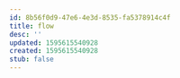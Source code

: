 ```yaml
---
id: 8b56f0d9-47e6-4e3d-8535-fa5378914c4f
title: flow
desc: ''
updated: 1595615540928
created: 1595615540928
stub: false
---
```



